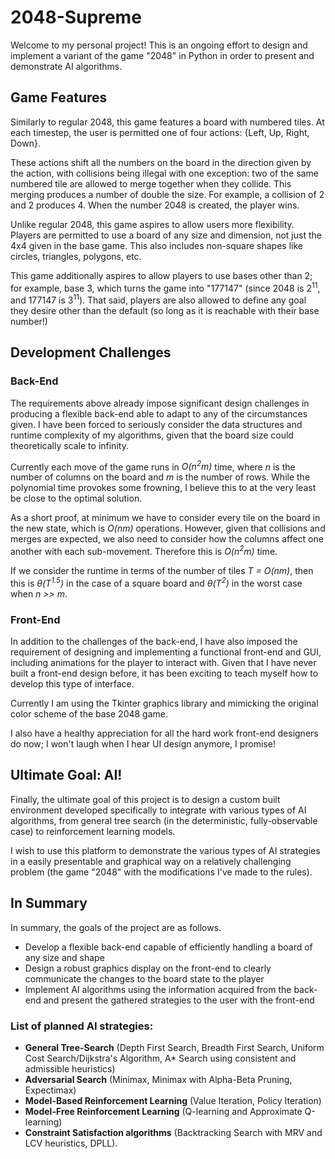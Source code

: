 # 2048-Supreme

Welcome to my personal project! This is an ongoing effort to design and implement a variant of the game "2048" in Python in order to present and demonstrate AI algorithms.

## Game Features

Similarly to regular 2048, this game features a board with numbered tiles. At each timestep, the user is permitted one of four actions: {Left, Up, Right, Down}. 

These actions shift all the numbers on the board in the direction given by the action, with collisions being illegal with one exception: two of the same numbered tile are allowed to merge together when they collide. This merging produces a number of double the size. For example, a collision of 2 and 2 produces 4. When the number 2048 is created, the player wins. 

Unlike regular 2048, this game aspires to allow users more flexibility. Players are permitted to use a board of any size and dimension, not just the 4x4 given in the base game. This also includes non-square shapes like circles, triangles, polygons, etc. 

This game additionally aspires to allow players to use bases other than 2; for example, base 3, which turns the game into "177147" (since 2048 is 2<sup>11</sup>, and 177147 is 3<sup>11</sup>). That said, players are also allowed to define any goal they desire other than the default (so long as it is reachable with their base number!)

## Development Challenges

### Back-End
The requirements above already impose significant design challenges in producing a flexible back-end able to adapt to any of the circumstances given. I have been forced to seriously consider the data structures and runtime complexity of my algorithms, given that the board size could theoretically scale to infinity. 

Currently each move of the game runs in *O(n<sup>2</sup>m)* time, where *n* is the number of columns on the board and *m* is the number of rows. While the polynomial time provokes some frowning, I believe this to at the very least be close to the optimal solution. 

As a short proof, at minimum we have to consider every tile on the board in the new state, which is *O(nm)* operations. However, given that collisions and merges are expected, we also need to consider how the columns affect one another with each sub-movement. Therefore this is *O(n<sup>2</sup>m)* time. 

If we consider the runtime in terms of the number of tiles *T = O(nm)*, then this is *θ(T<sup>1.5</sup>)* in the case of a square board and *θ(T<sup>2</sup>)* in the worst case when *n >> m*. 

### Front-End
In addition to the challenges of the back-end, I have also imposed the requirement of designing and implementing a functional front-end and GUI, including animations for the player to interact with. Given that I have never built a front-end design before, it has been exciting to teach myself how to develop this type of interface. 

Currently I am using the Tkinter graphics library and mimicking the original color scheme of the base 2048 game. 

I also have a healthy appreciation for all the hard work front-end designers do now; I won't laugh when I hear UI design anymore, I promise!

## Ultimate Goal: AI!
Finally, the ultimate goal of this project is to design a custom built environment developed specifically to integrate with various types of AI algorithms, from general tree search (in the deterministic, fully-observable case) to reinforcement learning models. 

I wish to use this platform to demonstrate the various types of AI strategies in a easily presentable and graphical way on a relatively challenging problem (the game "2048" with the modifications I've made to the rules). 

## In Summary
In summary, the goals of the project are as follows.
- Develop a flexible back-end capable of efficiently handling a board of any size and shape
- Design a robust graphics display on the front-end to clearly communicate the changes to the board state to the player
- Implement AI algorithms using the information acquired from the back-end and present the gathered strategies to the user with the front-end

### List of planned AI strategies: 
- **General Tree-Search** (Depth First Search, Breadth First Search, Uniform Cost Search/Dijkstra's Algorithm, A* Search using consistent and admissible heuristics)
- **Adversarial Search** (Minimax, Minimax with Alpha-Beta Pruning, Expectimax)
- **Model-Based Reinforcement Learning** (Value Iteration, Policy Iteration)
- **Model-Free Reinforcement Learning** (Q-learning and Approximate Q-learning)
- **Constraint Satisfaction algorithms** (Backtracking Search with MRV and LCV heuristics, DPLL).
